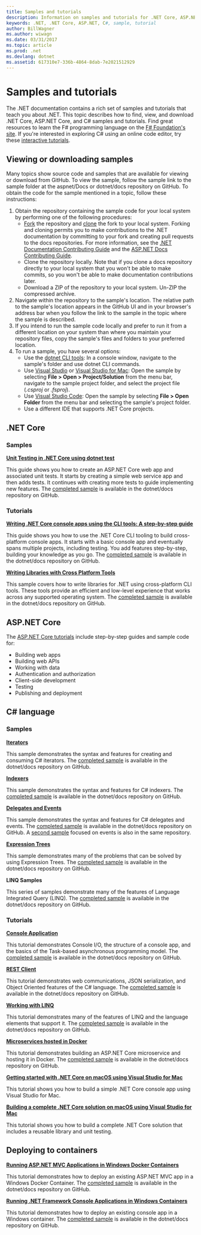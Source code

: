 ```yaml
---
title: Samples and tutorials
description: Information on samples and tutorials for .NET Core, ASP.NET Core, and the C# language that help you learn about .NET.
keywords: .NET, .NET Core, ASP.NET, C#, sample, tutorial
author: BillWagner
ms.author: wiwagn
ms.date: 03/31/2017
ms.topic: article
ms.prod: .net
ms.devlang: dotnet
ms.assetid: 617310e7-336b-4864-8dab-7e2021512929
---
```


# Samples and tutorials

The .NET documentation contains a rich set of samples and tutorials that teach you about .NET. This topic describes how to find, view, and download .NET Core, ASP.NET Core, and C# samples and tutorials. Find great resources to learn the F# programming language on the [F# Foundation's site](http://fsharp.org/learn.html). If you're interested in exploring C# using an online code editor, try these [interactive tutorials](http://go.microsoft.com/fwlink/p/?LinkId=817234).

## Viewing or downloading samples

Many topics show source code and samples that are available for viewing or download from GitHub. To view the sample, follow the sample link to the sample folder at the aspnet/Docs or dotnet/docs repository on GitHub. To obtain the code for the sample mentioned in a topic, follow these instructions:

1. Obtain the repository containing the sample code for your local system by performing one of the following procedures:
   * [Fork](https://help.github.com/articles/fork-a-repo/) the repository and [clone](https://help.github.com/articles/cloning-a-repository/) the fork to your local system. Forking and cloning permits you to make contributions to the .NET documentation by committing to your fork and creating pull requests to the docs repositories. For more information, see the [.NET Documentation Contributing Guide](https://github.com/dotnet/docs/blob/master/CONTRIBUTING.md) and the [ASP.NET Docs Contributing Guide](https://github.com/aspnet/Docs/blob/master/CONTRIBUTING.md).
   * Clone the repository locally. Note that if you clone a docs repository directly to your local system that you won't be able to make commits, so you won't be able to make documentation contributions later.
   * Download a ZIP of the repository to your local system. Un-ZIP the compressed archive.
1. Navigate within the repository to the sample's location. The relative path to the sample's location appears in the GitHub UI and in your browser's address bar when you follow the link to the sample in the topic where the sample is described.
1. If you intend to run the sample code locally and prefer to run it from a different location on your system than where you maintain your repository files, copy the sample's files and folders to your preferred location.
1. To run a sample, you have several options:
   * Use the [dotnet CLI tools](../core/tools/index.md): In a console window, navigate to the sample's folder and use dotnet CLI commands.
   * Use [Visual Studio](https://www.visualstudio.com/) or [Visual Studio for Mac](https://www.visualstudio.com/vs/visual-studio-mac/): Open the sample by selecting **File > Open > Project/Solution** from the menu bar, navigate to the sample project folder, and select the project file (*.csproj* or *.fsproj*).
   * Use [Visual Studio Code](https://code.visualstudio.com/): Open the sample by selecting **File > Open Folder** from the menu bar and selecting the sample's project folder.
   * Use a different IDE that supports .NET Core projects.

## .NET Core

### Samples

**[Unit Testing in .NET Core using dotnet test](../core/testing/unit-testing-with-dotnet-test.md)**

This guide shows you how to create an ASP.NET Core web app and associated unit tests. It starts by creating a simple web service app and then adds tests. It continues with creating more tests to guide implementing new features. The [completed sample](https://github.com/dotnet/docs/tree/master/samples/core/getting-started/unit-testing-using-dotnet-test) is available in the dotnet/docs repository on GitHub.

### Tutorials

**[Writing .NET Core console apps using the CLI tools: A step-by-step guide](../core/tutorials/using-with-xplat-cli.md)**

This guide shows you how to use the .NET Core CLI tooling to build cross-platform console apps. It starts with a basic console app and eventually spans multiple projects, including testing. You add features step-by-step, building your knowledge as you go. The [completed sample](https://github.com/dotnet/docs/tree/master/samples/core/console-apps) is available in the dotnet/docs repository on GitHub.

**[Writing Libraries with Cross Platform Tools](../core/tutorials/libraries.md)**

This sample covers how to write libraries for .NET using cross-platform CLI tools. These tools provide an efficient and low-level experience that works across any supported operating system. The [completed sample](https://github.com/dotnet/docs/tree/master/samples/framework/libraries/frameworks-library) is available in the dotnet/docs repository on GitHub.

## ASP.NET Core

The [ASP.NET Core tutorials](https://docs.microsoft.com/aspnet/core/tutorials/) include step-by-step guides and sample code for:

* Building web apps
* Building web APIs
* Working with data
* Authentication and authorization
* Client-side development
* Testing
* Publishing and deployment

## C# language

### Samples

**[Iterators](../csharp/iterators.md)**

This sample demonstrates the syntax and features for creating and consuming C# iterators. The [completed sample](https://github.com/dotnet/docs/tree/master/samples/csharp/iterators) is available in the dotnet/docs repository on GitHub.

**[Indexers](../csharp/indexers.md)**

This sample demonstrates the syntax and features for C# indexers. The [completed sample](https://github.com/dotnet/docs/tree/master/samples/csharp/indexers) is available in the dotnet/docs repository on GitHub.

**[Delegates and Events](../csharp/delegates-events.md)**

This sample demonstrates the syntax and features for C# delegates and events. The [completed sample](https://github.com/dotnet/docs/tree/master/samples/csharp/delegates-and-events) is available in the dotnet/docs repository on GitHub. A [second sample](https://github.com/dotnet/docs/tree/master/samples/csharp/events) focused on events is also in the same repository.

**[Expression Trees](../csharp/expression-trees.md)**

This sample demonstrates many of the problems that can be solved by using Expression Trees. The [completed sample](https://github.com/dotnet/docs/tree/master/samples/csharp/expression-trees) is available in the dotnet/docs repository on GitHub.

**LINQ Samples**

This series of samples demonstrate many of the features of Language Integrated Query (LINQ). The [completed sample](https://github.com/dotnet/docs/tree/master/samples/core/linq/csharp) is available in the dotnet/docs repository on GitHub.

### Tutorials

**[Console Application](../csharp/tutorials/console-teleprompter.md)**

This tutorial demonstrates Console I/O, the structure of a console app, and the basics of the Task-based asynchronous programming model. The [completed sample](https://github.com/dotnet/docs/tree/master/samples/csharp/getting-started/console-teleprompter) is available in the dotnet/docs repository on GitHub.

**[REST Client](../csharp/tutorials/console-webapiclient.md)**

This tutorial demonstrates web communications, JSON serialization, and Object Oriented features of the C# language. The [completed sample](https://github.com/dotnet/docs/tree/master/samples/csharp/getting-started/console-webapiclient) is available in the dotnet/docs repository on GitHub.

**[Working with LINQ](../csharp/tutorials/working-with-linq.md)**

This tutorial demonstrates many of the features of LINQ and the language elements that support it. The [completed sample](https://github.com/dotnet/docs/tree/master/samples/csharp/getting-started/console-linq) is available in the dotnet/docs repository on GitHub.

**[Microservices hosted in Docker](../csharp/tutorials/microservices.md)**

This tutorial demonstrates building an ASP.NET Core microservice and hosting it in Docker. The [completed sample](https://github.com/dotnet/docs/tree/master/samples/csharp/getting-started/WeatherMicroservice) is available in the dotnet/docs repository on GitHub.

**[Getting started with .NET Core on macOS using Visual Studio for Mac](../core/tutorials/using-on-mac-vs.md)**

This tutorial shows you how to build a simple .NET Core console app using Visual Studio for Mac.

**[Building a complete .NET Core solution on macOS using Visual Studio for Mac](../core/tutorials/using-on-mac-vs-full-solution.md)**

This tutorial shows you how to build a complete .NET Core solution that includes a reusable library and unit testing.

## Deploying to containers

**[Running ASP.NET MVC Applications in Windows Docker Containers](../framework/docker/aspnetmvc.md)**

This tutorial demonstrates how to deploy an existing ASP.NET MVC app in a Windows Docker Container. The [completed sample](https://github.com/dotnet/docs/tree/master/samples/framework/docker/MVCRandomAnswerGenerator) is available in the dotnet/docs repository on GitHub.

**[Running .NET Framework Console Applications in Windows Containers](../framework/docker/console.md)**

This tutorial demonstrates how to deploy an existing console app in a Windows container. The [completed sample](https://github.com/dotnet/docs/tree/master/samples/framework/docker/ConsoleRandomAnswerGenerator) is available in the dotnet/docs repository on GitHub.

